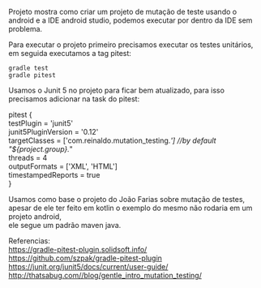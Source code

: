
Projeto mostra como criar um projeto de mutação de teste usando o android e a IDE android studio, podemos executar por dentro da IDE sem problema.  


Para executar o projeto primeiro precisamos executar os testes unitários, em seguida executamos a tag pitest:  
```
gradle test  
gradle pitest  
```
Usamos o Junit 5 no projeto para ficar bem atualizado, para isso precisamos adicionar na task do pitest:

pitest {  
    testPlugin = 'junit5'  
    junit5PluginVersion = '0.12'  
    targetClasses = ['com.reinaldo.mutation_testing.*']  //by default "${project.group}.*"  
    threads = 4  
    outputFormats = ['XML', 'HTML']  
    timestampedReports = true  
}  

Usamos como base o projeto do João Farias sobre mutação de testes, apesar de ele ter feito em kotlin o exemplo do mesmo não rodaria em um projeto android,  
ele segue um padrão maven java.  



Referencias:  
https://gradle-pitest-plugin.solidsoft.info/  
https://github.com/szpak/gradle-pitest-plugin  
https://junit.org/junit5/docs/current/user-guide/  
http://thatsabug.com//blog/gentle_intro_mutation_testing/  

